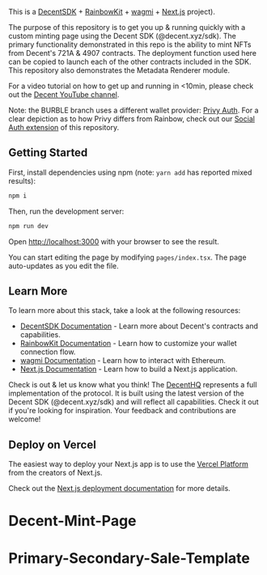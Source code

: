 This is a [DecentSDK](https://docs.decent.xyz) + [RainbowKit](https://rainbowkit.com) + [wagmi](https://wagmi.sh) + [Next.js](https://nextjs.org/) project).

The purpose of this repository is to get you up & running quickly with a custom minting page using the Decent SDK (@decent.xyz/sdk).  The primary functionality demonstrated in this repo is the ability to mint NFTs from Decent's 721A & 4907 contracts.  The deployment function used here can be copied to launch each of the other contracts included in the SDK.  This repository also demonstrates the Metadata Renderer module.

For a video tutorial on how to get up and running in <10min, please check out the [Decent YouTube channel](https://www.youtube.com/watch?v=s72S5_5HWAk).

Note: the BURBLE branch uses a different wallet provider: [Privy Auth](https://www.privy.io/).  For a clear depiction as to how Privy differs from Rainbow, check out our [Social Auth extension](https://mint.onebigidea.xyz/) of this repository.

## Getting Started

First, install dependencies using npm (note: ```yarn add``` has reported mixed results):

```bash
npm i
```

Then, run the development server:

```bash
npm run dev
```

Open [http://localhost:3000](http://localhost:3000) with your browser to see the result.

You can start editing the page by modifying `pages/index.tsx`. The page auto-updates as you edit the file.

## Learn More

To learn more about this stack, take a look at the following resources:

- [DecentSDK Documentation](https://docs.decent.xyz) - Learn more about Decent's contracts and capabilities.
- [RainbowKit Documentation](https://rainbowkit.com) - Learn how to customize your wallet connection flow.
- [wagmi Documentation](https://wagmi.sh) - Learn how to interact with Ethereum.
- [Next.js Documentation](https://nextjs.org/docs) - Learn how to build a Next.js application.

Check is out & let us know what you think!  The [DecentHQ](https://hq.decent.xyz) represents a full implementation of the protocol.  It is built using the latest version of the Decent SDK (@decent.xyz/sdk) and will reflect all capabilities.  Check it out if you're looking for inspiration.  Your feedback and contributions are welcome!

## Deploy on Vercel

The easiest way to deploy your Next.js app is to use the [Vercel Platform](https://vercel.com/new?utm_medium=default-template&filter=next.js&utm_source=create-next-app&utm_campaign=create-next-app-readme) from the creators of Next.js.

Check out the [Next.js deployment documentation](https://nextjs.org/docs/deployment) for more details.
# Decent-Mint-Page
# Primary-Secondary-Sale-Template
